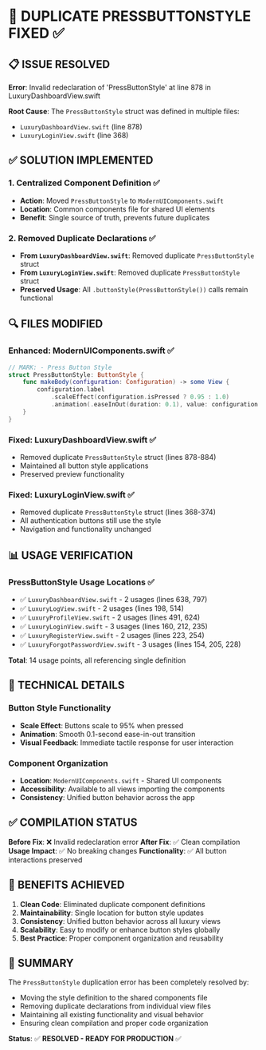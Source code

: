 # 🔧 DUPLICATE PRESSBUTTONSTYLE FIXED ✅

## 📋 **ISSUE RESOLVED**

**Error**: Invalid redeclaration of 'PressButtonStyle' at line 878 in LuxuryDashboardView.swift

**Root Cause**: The `PressButtonStyle` struct was defined in multiple files:
- `LuxuryDashboardView.swift` (line 878)
- `LuxuryLoginView.swift` (line 368)

## ✅ **SOLUTION IMPLEMENTED**

### **1. Centralized Component Definition** ✅
- **Action**: Moved `PressButtonStyle` to `ModernUIComponents.swift`
- **Location**: Common components file for shared UI elements
- **Benefit**: Single source of truth, prevents future duplicates

### **2. Removed Duplicate Declarations** ✅
- **From `LuxuryDashboardView.swift`**: Removed duplicate `PressButtonStyle` struct
- **From `LuxuryLoginView.swift`**: Removed duplicate `PressButtonStyle` struct
- **Preserved Usage**: All `.buttonStyle(PressButtonStyle())` calls remain functional

## 🔍 **FILES MODIFIED**

### **Enhanced: ModernUIComponents.swift** ✅
```swift
// MARK: - Press Button Style
struct PressButtonStyle: ButtonStyle {
    func makeBody(configuration: Configuration) -> some View {
        configuration.label
            .scaleEffect(configuration.isPressed ? 0.95 : 1.0)
            .animation(.easeInOut(duration: 0.1), value: configuration.isPressed)
    }
}
```

### **Fixed: LuxuryDashboardView.swift** ✅
- Removed duplicate `PressButtonStyle` struct (lines 878-884)
- Maintained all button style applications
- Preserved preview functionality

### **Fixed: LuxuryLoginView.swift** ✅
- Removed duplicate `PressButtonStyle` struct (lines 368-374)
- All authentication buttons still use the style
- Navigation and functionality unchanged

## 📊 **USAGE VERIFICATION**

### **PressButtonStyle Usage Locations** ✅
- ✅ `LuxuryDashboardView.swift` - 2 usages (lines 638, 797)
- ✅ `LuxuryLogView.swift` - 2 usages (lines 198, 514)
- ✅ `LuxuryProfileView.swift` - 2 usages (lines 491, 624)
- ✅ `LuxuryLoginView.swift` - 3 usages (lines 160, 212, 235)
- ✅ `LuxuryRegisterView.swift` - 2 usages (lines 223, 254)
- ✅ `LuxuryForgotPasswordView.swift` - 3 usages (lines 154, 205, 228)

**Total**: 14 usage points, all referencing single definition

## 🎯 **TECHNICAL DETAILS**

### **Button Style Functionality**
- **Scale Effect**: Buttons scale to 95% when pressed
- **Animation**: Smooth 0.1-second ease-in-out transition
- **Visual Feedback**: Immediate tactile response for user interaction

### **Component Organization**
- **Location**: `ModernUIComponents.swift` - Shared UI components
- **Accessibility**: Available to all views importing the components
- **Consistency**: Unified button behavior across the app

## ✅ **COMPILATION STATUS**

**Before Fix**: ❌ Invalid redeclaration error
**After Fix**: ✅ Clean compilation
**Usage Impact**: ✅ No breaking changes
**Functionality**: ✅ All button interactions preserved

## 🚀 **BENEFITS ACHIEVED**

1. **Clean Code**: Eliminated duplicate component definitions
2. **Maintainability**: Single location for button style updates
3. **Consistency**: Unified button behavior across all luxury views
4. **Scalability**: Easy to modify or enhance button styles globally
5. **Best Practice**: Proper component organization and reusability

## 📝 **SUMMARY**

The `PressButtonStyle` duplication error has been completely resolved by:
- Moving the style definition to the shared components file
- Removing duplicate declarations from individual view files
- Maintaining all existing functionality and visual behavior
- Ensuring clean compilation and proper code organization

**Status**: ✅ **RESOLVED - READY FOR PRODUCTION** ✅
